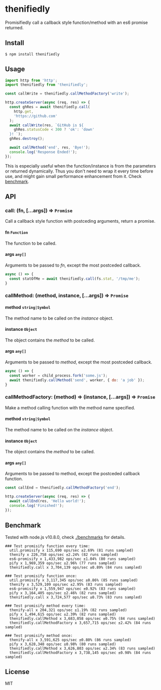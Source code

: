 # thenifiedly

Promisifiedly call a callback style function/method with an es6 promise returned.

## Install

```shell
$ npm install thenifiedly
```

## Usage

```js
import http from 'http';
import thenifiedly from 'thenifiedly';

const callWrite = thenifiedly.callMethodFactory('write');

http.createServer(async (req, res) => {
  const ghRes = await thenifiedly.call(
    http.get,
    'https://github.com'
  );
  await callWrite(res, `GitHub is ${
    ghRes.statusCode < 300 ? 'ok': 'down'
  }! `);
  ghRes.destroy();

  await callMethod('end', res, 'Bye!');
  console.log('Response Ended!');
});
```

This is especially useful when the function/instance is from the parameters or returned dynamically. Thus you don't need to wrap it every time before use, and might gain small performance enhancement from it. Check [benchmark](#benchmark).

## API

### call: (fn, [...args]) ⇒ `Promise`
Call a callback style function with postceding arguments, return a promise.

#### fn `Function`  
The function to be called.

#### args `any[]`  
Arguments to be passed to _fn_, except the most postceded callback.

```js
async () => {
  const statOfMe = await thenifiedly.call(fs.stat, '/tmp/me');
}
```

### callMethod: (method, instance, [...args]) ⇒ `Promise`

#### method `string|Symbol`
The method name to be called on the _instance_ object.

#### instance `Object`
The object contains the _method_ to be called.

#### args `any[]`  
Arguments to be passed to _method_, except the most postceded callback.

```js
async () => {
  const worker = child_process.fork('some.js');
  await thenifiedly.callMethod('send', worker, { do: 'a job' });
}
```

### callMethodFactory: (method) ⇒ (instance, [...args]) ⇒ `Promise`
Make a method calling function with the method name specified.

#### method `string|Symbol`
The method name to be called on the _instance_ object.

#### instance `Object`
The object contains the _method_ to be called.

#### args `any[]`  
Arguments to be passed to method, except the postceded callback function.

```js
const callEnd = thenifiedly.callMethodFactory('end');

http.createServer(async (req, res) => {
  await callEnd(res, 'Hello world!');
  console.log('Finished!');
});
```

## Benchmark

Tested with node.js v10.8.0, check [./benchmarks](./benchmarks) for details.

```
### Test promisify function every time:
  util.promisify x 115,690 ops/sec ±2.69% (81 runs sampled)
  thenify x 226,758 ops/sec ±2.24% (82 runs sampled)
  es6-promisify x 1,433,982 ops/sec ±1.04% (80 runs sampled)
  pify x 1,969,359 ops/sec ±2.96% (77 runs sampled)
  thenifiedly.call x 3,704,139 ops/sec ±0.89% (84 runs sampled)

### Test promisify function once:
  util.promisify x 3,117,345 ops/sec ±0.86% (85 runs sampled)
  thenify x 3,529,109 ops/sec ±2.95% (83 runs sampled)
  es6-promisify x 1,559,947 ops/sec ±0.92% (83 runs sampled)
  pify x 3,164,405 ops/sec ±2.46% (82 runs sampled)
  thenifiedly.call x 3,724,577 ops/sec ±0.73% (83 runs sampled)

### Test promisify method every time:
  thenify-all x 204,321 ops/sec ±1.19% (82 runs sampled)
  pify x 1,494,615 ops/sec ±2.39% (82 runs sampled)
  thenifiedly.callMethod x 3,683,058 ops/sec ±0.75% (84 runs sampled)
  thenifiedly.callMethodFactory x 3,657,715 ops/sec ±2.42% (84 runs sampled)

### Test promisify method once:
  thenify-all x 3,591,625 ops/sec ±0.80% (86 runs sampled)
  pify x 3,628,348 ops/sec ±0.98% (80 runs sampled)
  thenifiedly.callMethod x 3,626,803 ops/sec ±2.34% (83 runs sampled)
  thenifiedly.callMethodFactory x 3,738,145 ops/sec ±0.98% (84 runs sampled)
```

## License

MIT

